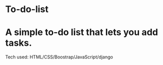 # To-do-list

# A simple to-do list that lets you add tasks.

Tech used: HTML/CSS/Boostrap/JavaScript/django
